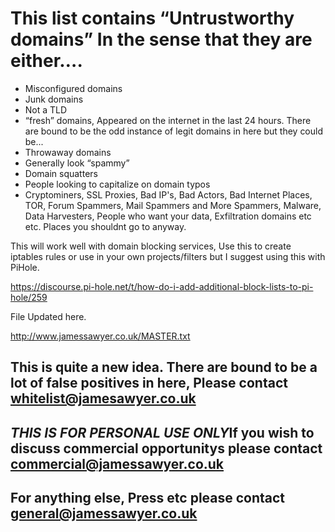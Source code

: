 # This list contains “Untrustworthy domains” In the sense that they are either….

- Misconfigured domains
- Junk domains
- Not a TLD
- “fresh” domains, Appeared on the internet in the last 24 hours. There are bound to be the odd instance of legit domains in here but they could be...
- Throwaway domains
- Generally look “spammy”
- Domain squatters
- People looking to capitalize on domain typos
- Cryptominers, SSL Proxies, Bad IP's, Bad Actors, Bad Internet Places, TOR, Forum Spammers, Mail Spammers and More Spammers, Malware, Data Harvesters, People who want your data, Exfiltration domains etc etc. Places you shouldnt go to anyway. 

This will work well with domain blocking services, Use this to create iptables rules or use in your own projects/filters but I suggest using this with PiHole.

https://discourse.pi-hole.net/t/how-do-i-add-additional-block-lists-to-pi-hole/259 

File Updated here.

http://www.jamessawyer.co.uk/MASTER.txt

## This is quite a new idea. There are bound to be a lot of false positives in here, Please contact whitelist@jamesawyer.co.uk

## ***THIS IS FOR PERSONAL USE ONLY***If you wish to discuss commercial opportunitys please contact commercial@jamessawyer.co.uk

## For anything else, Press etc please contact general@jamessawyer.co.uk
